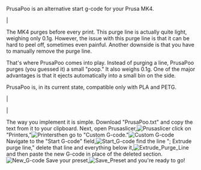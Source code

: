 PrusaPoo is an alternative start g-code for your Prusa MK4.

|

The MK4 purges before every print. This purge line is actually quite light, weighing only 0.1g. However, the issue with this purge line is that it can be hard to peel off, sometimes even painful. Another downside is that you have to manually remove the purge line.

That's where PrusaPoo comes into play. Instead of purging a line, PrusaPoo purges (you guessed it) a small "poop." It also weighs 0.1g. One of the major advantages is that it ejects automatically into a small bin on the side.

PrusaPoo is, in its current state, compatible only with PLA and PETG.

|

|

The way you implement it is simple. Download "PrusaPoo.txt" and copy the text from it to your clipboard. Next, open Prusaslicer,![Prusaslicer](https://github.com/user-attachments/assets/61099ca3-dbbd-4b99-8088-3b0b68d742a8) click on "Printers,"![Printers](https://github.com/user-attachments/assets/a8d6c1f2-43c1-467b-aa4b-18a4404e5193)then go to "Custom G-code."![Custom G-code](https://github.com/user-attachments/assets/6fdb9857-8ab8-466b-ae26-7b9533c1b164)
 Navigate to the "Start G-code" field,![Start_G-code](https://github.com/user-attachments/assets/0ef46199-b506-4f3c-a8fe-ea86eb06fc6b) find the line "; Extrude purge line," delete that line and everything below it,![Extrude_Purge_Line](https://github.com/user-attachments/assets/95e1246a-1b0a-4992-88dd-435c3a47393e) 
and then paste the new G-code in place of the deleted section.![New_G-code](https://github.com/user-attachments/assets/b2d3e863-5f49-4865-9c4d-ff6d1e0685ba) Save your preset,![Save_Preset](https://github.com/user-attachments/assets/c8081aee-aa09-45fe-923b-1eb033cf7684) and you're ready to go!
